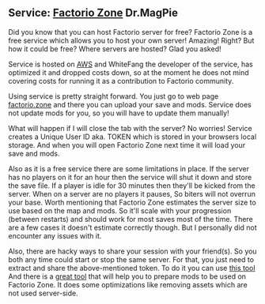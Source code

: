 ## Service: [Factorio Zone](https://factorio.zone) <author>Dr.MagPie</author>

Did you know that you can host Factorio server for free?
Factorio Zone is a free service which allows you to host your own server!
Amazing! Right? But how it could be free? Where servers are hosted? Glad you asked!

Service is hosted on [AWS](https://aws.amazon.com) and WhiteFang the developer of the service, has optimized it and dropped costs down, so at the moment he does not mind covering costs for running it as a contribution to Factorio community.

Using service is pretty straight forward.
You just go to web page [factorio.zone](https://factorio.zone) and there you can upload your save and mods.
Service does not update mods for you, so you will have to update them manually!

What will happen if I will close the tab with the server?
No worries! Service creates a Unique User ID aka. TOKEN which is stored in your browsers local storage. And when you will open Factorio Zone next time it will load your save and mods.

Also as it is a free service there are some limitations in place.
If the server has no players on it for an hour then the service will shut it down and store the save file. If a player is idle for 30 minutes then they'll be kicked from the server. When on a server are no players it pauses, So biters will not overrun your base.
Worth mentioning that Factorio Zone estimates the server size to use based on the map and mods. So it'll scale with your progression (between restarts) and should work for most saves most of the time. There are a few cases it doesn't estimate correctly though. But I personally did not encounter any issues with it.

Also, there are hacky ways to share your session with your friend(s). So you both any time could start or stop the same server. For that, you just need to extract and share the above-mentioned token. To do it you can use [this tool](https://github.com/Rubydesic/factorio-zone-change-token)
And there is a [great tool](https://gist.github.com/leonard84/b31b3b9fb70fb737bb250bbf893a04d2) that will help you to prepare mods to be used on Factorio Zone. It does some optimizations like removing assets which are not used server-side.